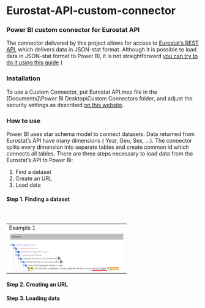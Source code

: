 # Eurostat-API-custom-connector
### Power BI custom connector for Eurostat API


The connector delivered by this project allows for access to [Eurostat’s REST API](https://ec.europa.eu/eurostat/web/json-and-unicode-web-services/getting-started/rest-request), which delivers data in JSON-stat format. Although it is possible to load data in JSON-stat format to Power BI, it is not straightforward [you can try to do it using this guide](https://eriksvensen.wordpress.com/2019/01/09/guide-how-to-import-data-from-eurostat-directly-into-powerbi) )

### Installation

To use a Custom Connector, put Eurostat API.mez file in the [Documents]\Power BI Desktop\Custom Connectors folder, and adjust the security settings as described [on this website](https://docs.microsoft.com/en-us/power-bi/desktop-connector-extensibility).

### How to use

Power BI uses star schema model to connect datasets. Data returned from Eurostat’s API have many dimensions ( Year, Geo, Sex, …). The connector splits every dimension into separate tables and create common id which connects all tables. There are three steps necessary to load data from the Eurostat’s API to Power Bi:
1)	Find a dataset
2)	Create an URL
3)	Load data 

#### Step 1. Finding a dataset

<table>
<header>
<td align="centre">Example 1</td>
</header>
<tr>
<td><kbd><a href="https://ec.europa.eu/eurostat/data/database"><img src="docs/eurostat_database.png" alt="Eurostat's database" width="300"></a></kbd></td>
</tr>
</table>

#### Step 2. Creating an URL


#### Step 3. Loading data
